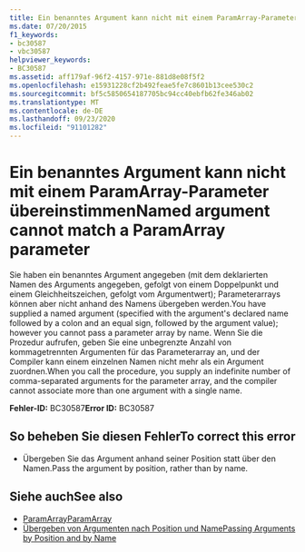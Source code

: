 ```yaml
---
title: Ein benanntes Argument kann nicht mit einem ParamArray-Parameter übereinstimmen
ms.date: 07/20/2015
f1_keywords:
- bc30587
- vbc30587
helpviewer_keywords:
- BC30587
ms.assetid: aff179af-96f2-4157-971e-881d8e08f5f2
ms.openlocfilehash: e15931228cf2b492feae5fe7c8601b13cee530c2
ms.sourcegitcommit: bf5c5850654187705bc94cc40ebfb62fe346ab02
ms.translationtype: MT
ms.contentlocale: de-DE
ms.lasthandoff: 09/23/2020
ms.locfileid: "91101282"
---
```

# <a name="named-argument-cannot-match-a-paramarray-parameter"></a><span data-ttu-id="8ae56-102">Ein benanntes Argument kann nicht mit einem ParamArray-Parameter übereinstimmen</span><span class="sxs-lookup"><span data-stu-id="8ae56-102">Named argument cannot match a ParamArray parameter</span></span>

<span data-ttu-id="8ae56-103">Sie haben ein benanntes Argument angegeben (mit dem deklarierten Namen des Arguments angegeben, gefolgt von einem Doppelpunkt und einem Gleichheitszeichen, gefolgt vom Argumentwert); Parameterarrays können aber nicht anhand des Namens übergeben werden.</span><span class="sxs-lookup"><span data-stu-id="8ae56-103">You have supplied a named argument (specified with the argument's declared name followed by a colon and an equal sign, followed by the argument value); however you cannot pass a parameter array by name.</span></span> <span data-ttu-id="8ae56-104">Wenn Sie die Prozedur aufrufen, geben Sie eine unbegrenzte Anzahl von kommagetrennten Argumenten für das Parameterarray an, und der Compiler kann einem einzelnen Namen nicht mehr als ein Argument zuordnen.</span><span class="sxs-lookup"><span data-stu-id="8ae56-104">When you call the procedure, you supply an indefinite number of comma-separated arguments for the parameter array, and the compiler cannot associate more than one argument with a single name.</span></span>  
  
 <span data-ttu-id="8ae56-105">**Fehler-ID:** BC30587</span><span class="sxs-lookup"><span data-stu-id="8ae56-105">**Error ID:** BC30587</span></span>  
  
## <a name="to-correct-this-error"></a><span data-ttu-id="8ae56-106">So beheben Sie diesen Fehler</span><span class="sxs-lookup"><span data-stu-id="8ae56-106">To correct this error</span></span>  
  
- <span data-ttu-id="8ae56-107">Übergeben Sie das Argument anhand seiner Position statt über den Namen.</span><span class="sxs-lookup"><span data-stu-id="8ae56-107">Pass the argument by position, rather than by name.</span></span>  
  
## <a name="see-also"></a><span data-ttu-id="8ae56-108">Siehe auch</span><span class="sxs-lookup"><span data-stu-id="8ae56-108">See also</span></span>

- [<span data-ttu-id="8ae56-109">ParamArray</span><span class="sxs-lookup"><span data-stu-id="8ae56-109">ParamArray</span></span>](../language-reference/modifiers/paramarray.md)
- [<span data-ttu-id="8ae56-110">Übergeben von Argumenten nach Position und Name</span><span class="sxs-lookup"><span data-stu-id="8ae56-110">Passing Arguments by Position and by Name</span></span>](../programming-guide/language-features/procedures/passing-arguments-by-position-and-by-name.md)
